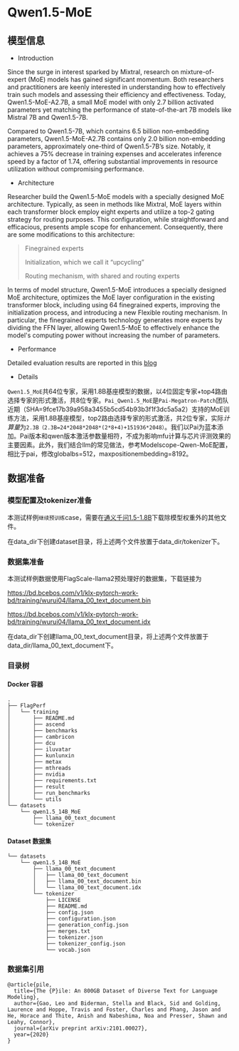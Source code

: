 # Qwen1.5-MoE
## 模型信息
- Introduction

Since the surge in interest sparked by Mixtral, research on mixture-of-expert (MoE) models has gained significant momentum. Both researchers and practitioners are keenly interested in understanding how to effectively train such models and assessing their efficiency and effectiveness. Today, Qwen1.5-MoE-A2.7B, a small MoE model with only 2.7 billion activated parameters yet matching the performance of state-of-the-art 7B models like Mistral 7B and Qwen1.5-7B.

Compared to Qwen1.5-7B, which contains 6.5 billion non-embedding parameters, Qwen1.5-MoE-A2.7B contains only 2.0 billion non-embedding parameters, approximately one-third of Qwen1.5-7B’s size. Notably, it achieves a 75% decrease in training expenses and accelerates inference speed by a factor of 1.74, offering substantial improvements in resource utilization without compromising performance.

- Architecture

Researcher build the Qwen1.5-MoE models with a specially designed MoE architecture. Typically, as seen in methods like Mixtral, MoE layers within each transformer block employ eight experts and utilize a top-2 gating strategy for routing purposes. This configuration, while straightforward and efficacious, presents ample scope for enhancement. Consequently, there are some modifications to this architecture:

> Finegrained experts
> 
> Initialization, which we call it “upcycling”
>
> Routing mechanism, with shared and routing experts

In terms of model structure, Qwen1.5-MoE introduces a specially designed MoE architecture, optimizes the MoE layer configuration in the existing transformer block, including using 64 finegrained experts, improving the initialization process, and introducing a new Flexible routing mechanism. In particular, the finegrained experts technology generates more experts by dividing the FFN layer, allowing Qwen1.5-MoE to effectively enhance the model's computing power without increasing the number of parameters.

- Performance

Detailed evaluation results are reported in this [blog](https://qwenlm.github.io/blog/qwen-moe/)

- Details

`Qwen1.5_MoE`共64位专家，采用1.8B基座模型的数据，以4位固定专家+top4路由选择专家的形式激活，共8位专家。`Pai_Qwen1.5_MoE`是`Pai-Megatron-Patch`团队近期（SHA=9fce17b39a958a3455b5cd54b93b3f1f3dc5a5a2）支持的MoE训练方法，采用1.8B基座模型，top2路由选择专家的形式激活，共2位专家，实际*计算量*为`2.3B（2.3B=24*2048*2048*(2*8+4)+151936*2048）`。我们以Pai为蓝本添加。Pai版本和qwen版本激活参数量相符，不成为影响mfu计算与芯片评测效果的主要因素。此外，我们结合llm的常见做法，参考Modelscope-Qwen-MoE配置，相比于pai，修改globalbs=512，maxpositionembedding=8192。

## 数据准备

### 模型配置及tokenizer准备

本测试样例`继续预训练`case，需要在[通义千问1.5-1.8B](https://modelscope.cn/models/qwen/Qwen1.5-1.8B/files)下载除模型权重外的其他文件。

在data_dir下创建dataset目录，将上述两个文件放置于data_dir/tokenizer下。

### 数据集准备

本测试样例数据使用FlagScale-llama2预处理好的数据集，下载链接为

https://bd.bcebos.com/v1/klx-pytorch-work-bd/training/wurui04/llama_00_text_document.bin

https://bd.bcebos.com/v1/klx-pytorch-work-bd/training/wurui04/llama_00_text_document.idx

在data_dir下创建llama_00_text_document目录，将上述两个文件放置于data_dir/llama_00_text_document下。

### 目录树

#### Docker 容器
```
.
├── FlagPerf
│   └── training
│       ├── README.md
│       ├── ascend
│       ├── benchmarks
│       ├── cambricon
│       ├── dcu
│       ├── iluvatar
│       ├── kunlunxin
│       ├── metax
│       ├── mthreads
│       ├── nvidia
│       ├── requirements.txt
│       ├── result
│       ├── run_benchmarks
│       └── utils
└── datasets
    └── qwen1.5_14B_MoE
        ├── llama_00_text_document
        └── tokenizer
```

#### Dataset 数据集
```
└── datasets
    └── qwen1.5_14B_MoE
        ├── llama_00_text_document
        │   ├── llama_00_text_document
        │   ├── llama_00_text_document.bin
        │   └── llama_00_text_document.idx
        └── tokenizer
            ├── LICENSE
            ├── README.md
            ├── config.json
            ├── configuration.json
            ├── generation_config.json
            ├── merges.txt
            ├── tokenizer.json
            ├── tokenizer_config.json
            └── vocab.json
```

### 数据集引用

```
@article{pile,
  title={The {P}ile: An 800GB Dataset of Diverse Text for Language Modeling},
  author={Gao, Leo and Biderman, Stella and Black, Sid and Golding, Laurence and Hoppe, Travis and Foster, Charles and Phang, Jason and He, Horace and Thite, Anish and Nabeshima, Noa and Presser, Shawn and Leahy, Connor},
  journal={arXiv preprint arXiv:2101.00027},
  year={2020}
}
```